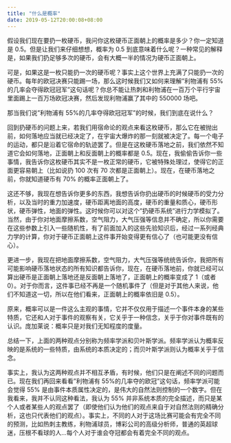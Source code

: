 ```yaml
---
title: "什么是概率"
date: 2019-05-12T20:00:08+08:00
---
```


假设我们现在要扔一枚硬币，我问你这枚硬币正面朝上的概率是多少？你一定知道是 0.5。但是让我们来仔细想想，概率为 0.5 到底意味着什么呢？一种常见的解释是，如果我们扔足够多次的硬币，会有大概一半的情况为硬币正面朝上。

可是，如果这是一枚只能扔一次的硬币呢？事实上这个世界上充满了只能扔一次的硬币。每年的欧冠决赛只能踢一场，那么这时候我们又如何来理解”利物浦有 55%的几率会夺得欧冠冠军”这句话呢？你总不能让热刺和利物浦在一百万个平行宇宙里面踢上一百万场欧冠决赛，然后发现利物浦赢了其中的 550000 场吧。

那当我们说”利物浦有 55%的几率夺得欧冠冠军”的时候，我们到底在说什么？

回到扔硬币的问题上来，若我们用宿命论的观点来看这枚硬币，那么它在被抛出前，如何落地应当就已经决定了，在宇宙大爆炸的那一刻就被决定了。每一个电子的运动，都只是沿着它宿命的轨迹罢了。但是在这枚硬币落地之前，我们依然不知道它会如何落地，正面朝上和反面朝上的概率都是 0.5。现在，我偷偷告诉你一些事情，我告诉你这枚硬币其实不是一枚正常的硬币，它被特殊处理过，使得它的正面更容易朝上（比如说扔 100 次有 70 次都是正面朝上）。现在，在硬币落地之前，你就知道硬币有 70% 的概率正面朝上了。

这还不够，我现在想告诉你更多的东西，我想告诉你扔出硬币的时候硬币的受力分析，以及当时的重力加速度，硬币距离地面的高度，硬币的重量和质心，硬币形状，硬币弹性，地面的弹性。这时候你可以对这个”扔硬币系统”进行力学模拟了。当然，由于你对地面摩擦系数，空气阻力，大气压强等信息并不确定，所以你需要在这些参数上引入一些随机性，有了前面加入的这些先验知识后，经过一系列经典力学的计算，你对于硬币正面朝上这件事开始变得更有信心了（也可能更没有信心）。

更进一步，我现在把地面摩擦系数，空气阻力，大气压强等统统告诉你，我把所有可能影响硬币落地状态的所有知识都告诉你，现在，在硬币落地前，你就已经可以算出硬币是正面朝上落地还是反面朝上落地了，正面朝上的概率变成了 1（或者 0）。对于你而言，这件事已经不再是一个随机事件了（但是对于其他人来说，他们不知道这一切，所以在他们看来，正面朝上的概率依旧是 0.5）。

原来，概率可以是一件这么主观的事情，它并不仅仅用于描述一个事件本身的某些特质，它还和人对于事件的观察有关，它关乎于一种信念，关乎于你对事件既有的认识。庞加莱说：概率只是对我们无知程度的度量。

总结一下，上面的两种观点分别称为频率学派和贝叶斯学派。频率学派认为概率反映的是系统的一些特质，由系统的本质决定的；而贝叶斯学派则认为概率关乎于信念。

事实上，我认为这两种观点并不相互矛盾，有时候，他们只是在阐述不同的问题而已。现在我们再回来看看”利物浦有 55%的几率夺的欧冠”这句话，频率学派可能会觉得 55% 是由事件本质属性决定的，是伟大的自然法则控制的一个数字。但在我看来，我并不认同这种看法，我认为 55% 并非系统本质的完全描述，而只是某个人或者某些人的观点罢了（即使他们认为他们的观点来自于对自然法则的精确分析，这也只代表他们的观点）。事实上，不同的人对于这场比赛可能会有完全不同的预测，比如热刺主教练，利物浦球员，博彩公司的高级分析师，普通的英超球迷，压根不看球的人…每个人对于谁会夺冠都会有着完全不同的观点。
